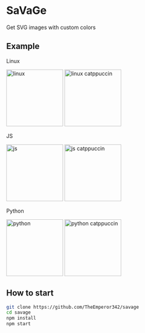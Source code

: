# SaVaGe
Get SVG images with custom colors

## Example
Linux

<img src="https://savage.onrender.com/api?img=linux" width=150 alt="linux">
<img src="https://savage.onrender.com/api?img=linux&1=11111b&2=f9e2af&3=cdd6f4" width=150 alt="linux catppuccin">

JS

<img src="https://savage.onrender.com/api?img=javascript" width=150 alt="js">
<img src="https://savage.onrender.com/api?img=javascript&1=f9e2af&2=11111b" width=150 alt="js catppuccin">



Python

<img src="https://savage.onrender.com/api?img=python" width=150 alt="python">
<img src="https://savage.onrender.com/api?img=python&1=74c7ec&2=89b4fa&3=fab387&4=f9e2af" width=150 alt="python catppuccin">



## How to start
```bash
git clone https://github.com/TheEmperor342/savage
cd savage
npm install
npm start
```
